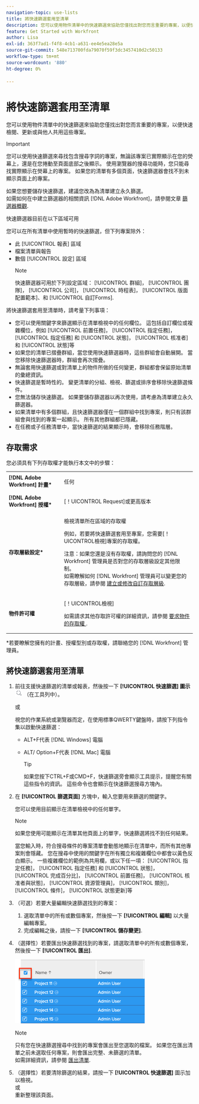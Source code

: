 ```yaml
---
navigation-topic: use-lists
title: 將快速篩選套用至清單
description: 您可以使用物件清單中的快速篩選來協助您僅找出對您而言重要的專案，以便快速檢閱、更新或與他人共用這些專案。
feature: Get Started with Workfront
author: Lisa
exl-id: 363f7ad1-f4f8-4cb1-a631-ee4e5ea28e5a
source-git-commit: 548e713700fda79070f59f3dc3457410d2c50133
workflow-type: tm+mt
source-wordcount: '880'
ht-degree: 0%

---
```


# 將快速篩選套用至清單

<!--
{{highlighted-preview}}
-->

您可以使用物件清單中的快速篩選來協助您僅找出對您而言重要的專案，以便快速檢閱、更新或與他人共用這些專案。

>[!IMPORTANT]
>
>您可以使用快速篩選來尋找包含搜尋字詞的專案，無論該專案已實際顯示在您的熒幕上，還是在您捲動至頁面底部之後顯示。 使用瀏覽器的搜尋功能時，您只能尋找實際顯示在熒幕上的專案。 如果您的清單有多個頁面，快速篩選器會找不到未顯示頁面上的專案。

如果您想要儲存快速篩選，建議您改為為清單建立永久篩選。\
如需如何在中建立篩選器的相關資訊 [!DNL Adobe Workfront]，請參閱文章 [篩選器概觀](../../../reports-and-dashboards/reports/reporting-elements/filters-overview.md).

快速篩選器目前在以下區域可用


您可以在所有清單中使用暫時的快速篩選，但下列專案除外：

* 此 [!UICONTROL 報表] 區域
* 檔案清單與報告
* 數個 [!UICONTROL 設定] 區域
  >[!NOTE]
  >
  >快速篩選器可用於下列設定區域： [!UICONTROL 群組]， [!UICONTROL 團隊]， [!UICONTROL 公司]， [!UICONTROL 時程表]， [!UICONTROL 版面配置範本]、和 [!UICONTROL 自訂Forms].


將快速篩選套用至清單時，請考量下列事項：

* 您可以使用關鍵字來篩選顯示在清單檢視中的任何欄位。 這包括自訂欄位或複雜欄位，例如 [!UICONTROL 前置任務]， [!UICONTROL 指定任務]， [!UICONTROL 指定任務] 和 [!UICONTROL 狀態]， [!UICONTROL 核准者] 和 [!UICONTROL 狀態]等
* 如果您的清單已摺疊群組，當您使用快速篩選器時，這些群組會自動展開。 當您移除快速篩選器時，群組會再次摺疊。
* 無論套用快速篩選或對清單上的物件所做的任何變更，群組都會保留原始清單的彙總資訊。
* 快速篩選是暫時性的。 變更清單的分組、檢視、篩選或排序會移除快速篩選條件。
* 您無法儲存快速篩選。 如果要儲存篩選器以再次使用，請考慮為清單建立永久篩選器。
* 如果清單中有多個群組，且快速篩選器僅在一個群組中找到專案，則只有該群組會與找到的專案一起顯示。 所有其他群組都已隱藏。
* 在任務或子任務清單中，當快速篩選的結果顯示時，會移除任務階層。

## 存取需求

您必須具有下列存取權才能執行本文中的步驟：

<table style="table-layout:auto"> 
 <col> 
 <col> 
 <tbody> 
  <tr> 
   <td role="rowheader"><b>[!DNL Adobe Workfront] 計畫*</b></td> 
   <td> <p>任何</p> </td> 
  </tr> 
  <tr> 
   <td role="rowheader"><b>[!DNL Adobe Workfront] 授權*</b></td> 
   <td> <p>[！UICONTROL Request]或更高版本</p> </td> 
  </tr> 
  <tr> 
   <td role="rowheader"><b>存取層級設定*</b></td> 
   <td> <p>檢視清單所在區域的存取權</p> <p>例如，若要將快速篩選套用至專案，您需要[！UICONTROL檢視]專案的存取權。</p> <p>注意：如果您還是沒有存取權，請詢問您的 [!DNL Workfront] 管理員是否對您的存取層級設定其他限制。<br>如需瞭解如何 [!DNL Workfront] 管理員可以變更您的存取層級，請參閱 <a href="../../../administration-and-setup/add-users/configure-and-grant-access/create-modify-access-levels.md" class="MCXref xref">建立或修改自訂存取層級</a>.</p> </td> 
  </tr> 
  <tr> 
   <td role="rowheader"><b>物件許可權</b></td> 
   <td> <p>[！UICONTROL檢視]</p> <p>如需請求其他存取許可權的詳細資訊，請參閱 <a href="../../../workfront-basics/grant-and-request-access-to-objects/request-access.md" class="MCXref xref">要求物件的存取權 </a>.</p> </td> 
  </tr> 
 </tbody> 
</table>

&#42;若要瞭解您擁有的計畫、授權型別或存取權，請聯絡您的 [!DNL Workfront] 管理員。

## 將快速篩選套用至清單

1. 前往支援快速篩選的清單或報表，然後按一下 **[!UICONTROL 快速篩選] 圖示** ![](assets/qs-quick-filter-icon.png) （在工具列中）。

   或

   視您的作業系統或瀏覽器而定，在使用標準QWERTY鍵盤時，請按下列指令集以啟動快速篩選：

   * ALT+F代表 [!DNL Windows] 電腦
   * ALT/ Option+F代表 [!DNL Mac] 電腦

     >[!TIP]
     >
     >如果您按下CTRL+F或CMD+F，快速篩選旁會顯示工具提示，提醒您有關這些指令的資訊。 這些命令也會顯示在快速篩選搜尋方塊內。

1. 在 **[!UICONTROL 篩選頁面]** 方塊中，輸入您要用來篩選的關鍵字。

   您可以使用目前顯示在清單檢視中的任何單字。

   >[!NOTE]
   >
   >如果您使用可能顯示在清單其他頁面上的單字，快速篩選將找不到任何結果。

   當您輸入時，符合搜尋條件的專案清單會動態地顯示在清單中，而所有其他專案則會隱藏。 您在搜尋中使用的關鍵字在所有獨立和複雜欄位中都會以黃色反白顯示。 一些複雜欄位的範例為共用欄，或以下任一項： [!UICONTROL 指定任務]， [!UICONTROL 指定任務] 和 [!UICONTROL 狀態]， [!UICONTROL 完成百分比]， [!UICONTROL 前置任務]， [!UICONTROL 核准者與狀態]， [!UICONTROL 資源管理員]， [!UICONTROL 類別]， [!UICONTROL 條件]， [!UICONTROL 狀態更新]等

1. （可選）若要大量編輯快速篩選找到的專案：

   1. 選取清單中的所有或數個專案，然後按一下 **[!UICONTROL 編輯]** 以大量編輯專案。
   1. 完成編輯之後，請按一下 **[!UICONTROL 儲存變更]**.

1. （選擇性）若要匯出快速篩選找到的專案，請選取清單中的所有或數個專案，然後按一下 **[!UICONTROL 匯出]**.

   ![select_all_projects_with_highlight__1_.png](assets/select-all-projects-with-highlight--1--350x173.png)

   >[!NOTE]
   >
   >只有您在快速篩選搜尋中找到的專案會匯出至您選取的檔案。 如果您在匯出清單之前未選取任何專案，則會匯出完整、未篩選的清單。\
   >如需詳細資訊，請參閱 [匯出清單](../../../workfront-basics/navigate-workfront/use-lists/export-lists.md).

1. （選擇性）若要清除篩選的結果，請按一下 **[!UICONTROL 快速篩選]** 圖示加以檢視。\
   或\
   重新整理該頁面。

